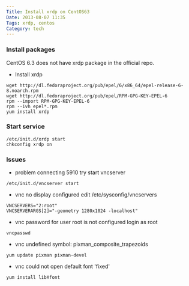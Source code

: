 ```yaml
---
Title: Install xrdp on CentOS63
Date: 2013-08-07 11:35
Tags: xrdp, centos
Category: tech
---
```


### Install packages

CentOS 6.3 does not have xrdp package in the official repo.

- Install xrdp
```
wget http://dl.fedoraproject.org/pub/epel/6/x86_64/epel-release-6-8.noarch.rpm
wget http://dl.fedoraproject.org/pub/epel/RPM-GPG-KEY-EPEL-6
rpm --import RPM-GPG-KEY-EPEL-6
rpm --ivh epel*.rpm
yum install xrdp
```

### Start service

```
/etc/init.d/xrdp start
chkconfig xrdp on
```

### Issues

- problem connecting 5910
try start vncserver
```
/etc/init.d/vncserver start
```

- vnc no display configured
edit /etc/sysconfig/vncservers
```
VNCSERVERS="2:root"
VNCSERVERARGS[2]="-geometry 1280x1024 -localhost"
```

- vnc password for user root is not configured
login as root
```
vncpasswd
```

- vnc undefined symbol: pixman_composite_trapezoids
```
yum update pixman pixman-devel
```

- vnc could not open default font 'fixed'
```
yum install libXfont
```




